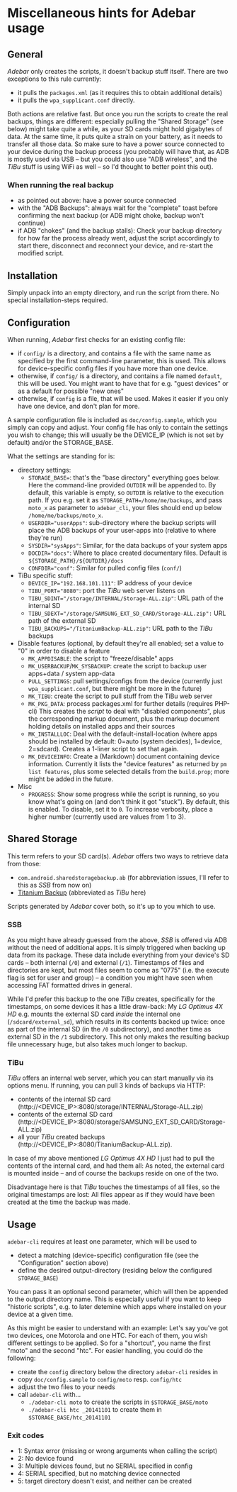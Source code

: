 # Miscellaneous hints for Adebar usage

## General
*Adebar* only creates the scripts, it doesn't backup stuff itself. There are two
exceptions to this rule currently:

* it pulls the `packages.xml` (as it requires this to obtain additional details)
* it pulls the `wpa_supplicant.conf` directly.

Both actions are relative fast. But once you run the scripts to create the real
backups, things are different: especially pulling the "Shared Storage" (see
below) might take quite a while, as your SD cards might hold gigabytes of data.
At the same time, it puts quite a strain on your battery, as it needs to transfer
all those data. So make sure to have a power source connected to your device
during the backup process (you probably will have that, as ADB is mostly used
via USB – but you could also use "ADB wireless", and the *TiBu* stuff is using
WiFi as well – so I'd thought to better point this out).

### When running the real backup
* as pointed out above: have a power source connected
* with the "ADB Backups": always wait for the "complete" toast before confirming
  the next backup (or ADB might choke, backup won't continue)
* if ADB "chokes" (and the backup stalls): Check your backup directory for how
  far the process already went, adjust the script accordingly to start there,
  disconnect and reconnect your device, and re-start the modified script.


## Installation
Simply unpack into an empty directory, and run the script from there. No special
installation-steps required.


## Configuration
When running, *Adebar* first checks for an existing config file:

* if `config/` is a directory, and contains a file with the same name
  as specified by the first command-line parameter, this is used. This
  allows for device-specific config files if you have more than one
  device.
* otherwise, if `config/` is a directory, and contains a file named
  `default`, this will be used. You might want to have that for e.g.
  "guest devices" or as a default for possible "new ones"
* otherwise, if `config` is a file, that will be used. Makes it easier
  if you only have one device, and don't plan for more.

A sample configuration file is included as `doc/config.sample`, which you
simply can copy and adjust. Your config file has only to contain the
settings you wish to change; this will usually be the DEVICE_IP (which is not
set by default) and/or the STORAGE_BASE.

What the settings are standing for is:

* directory settings:
  * `STORAGE_BASE=`: that's the "base directory" everything goes below. Here
    the command-line provided `OUTDIR` will be appended to. By default, this
    variable is empty, so `OUTDIR` is relative to the execution path. If you
    e.g. set it as `STORAGE_PATH=/home/me/backups`, and pass `moto_x` as
    parameter to `adebar_cli`, your files should end up below
    `/home/me/backups/moto_x`.
  * `USERDIR="userApps"`: sub-directory where the backup scripts will place the
    ADB backups of your user-apps into (relative to where they're run)
  * `SYSDIR="sysApps"`: Similar, for the data backups of your system apps
  * `DOCDIR="docs"`: Where to place created documentary files. Default is
    `${STORAGE_PATH}/${OUTDIR}/docs`
  * `CONFDIR="conf"`: Similar for pulled config files (`conf/`)
* TiBu specific stuff:
  * `DEVICE_IP="192.168.101.111"`: IP address of your device
  * `TIBU_PORT="8080"`: port the *TiBu* web server listens on
  * `TIBU_SDINT="/storage/INTERNAL/Storage-ALL.zip"`: URL path of the internal SD
  * `TIBU_SDEXT="/storage/SAMSUNG_EXT_SD_CARD/Storage-ALL.zip":` URL path of the
    external SD
  * `TIBU_BACKUPS="/TitaniumBackup-ALL.zip"`: URL path to the *TiBu* backups
* Disable features (optional, by default they're all enabled; set a value to "0"
  in order to disable a feature
  * `MK_APPDISABLE`: the script to "freeze/disable" apps
  * `MK_USERBACKUP`/`MK_SYSBACKUP`: create the script to backup user apps+data /
    system app-data
  * `PULL_SETTINGS`: pull settings/configs from the device (currently just
    `wpa_supplicant.conf`, but there might be more in the future)
  * `MK_TIBU`: create the script to pull stuff from the TiBu web server
  * `MK_PKG_DATA`: process packages.xml for further details (requires PHP-cli)
    This creates the *script* to deal with "disabled components", plus the
    corresponding markup document, plus the markup document holding details
    on installed apps and their sources
  * `MK_INSTALLLOC`: Deal with the default-install-location (where apps should
    be installed by default: 0=auto (system decides), 1=device, 2=sdcard).
    Creates a 1-liner script to set that again.
  * `MK_DEVICEINFO`: Create a (Markdown) document containing device information.
    Currently it lists the "device features" as returned by `pm list features`,
    plus some selected details from the `build.prop`; more might be added in
    the future.
* Misc
  * `PROGRESS`: Show some progress while the script is running, so you know
    what's going on (and don't think it got "stuck"). By default, this is
    enabled. To disable, set it to `0`. To increase verbosity, place a higher
    number (currently used are values from 1 to 3).


## Shared Storage
This term refers to your SD card(s). *Adebar* offers two ways to retrieve data
from those:

* `com.android.sharedstoragebackup.ab` (for abbreviation issues, I'll refer to
  this as *SSB* from now on)
* [Titanium Backup](http://play.google.com/store/apps/details?id=com.keramidas.TitaniumBackup)
  (abbreviated as *TiBu* here)

Scripts generated by *Adebar* cover both, so it's up to you which to use.

### SSB
As you might have already guessed from the above, *SSB* is offered via ADB
without the need of additional apps. It is simply triggered when backing up
data from its package. These data include everything from your device's
SD cards – both internal (`/0`) and external (`/1`). Timestamps of files
and directories are kept, but most files seem to come as "0775" (i.e. the
execute flag is set for user and group) – a condition you might have seen
when accessing FAT formatted drives in general.

While I'd prefer this backup to the one *TiBu* creates, specifically for
the timestamps, on some devices it has a little draw-back: My *LG Optimus 4X HD*
e.g. mounts the external SD card *inside* the internal one (`/sdcard/external_sd`),
which results in its contents backed up twice: once as part of the internal SD
(in the `/0` subdirectory), and another time as external SD in the `/1`
subdirectory. This not only makes the resulting backup file unnecessary huge,
but also takes much longer to backup.

### TiBu
*TiBu* offers an internal web server, which you can start manually via its options
menu. If running, you can pull 3 kinds of backups via HTTP:

* contents of the internal SD card (http://<DEVICE_IP>:8080/storage/INTERNAL/Storage-ALL.zip)
* contents of the external SD card (http://<DEVICE_IP>:8080/storage/SAMSUNG_EXT_SD_CARD/Storage-ALL.zip)
* all your *TiBu* created backups (http://<DEVICE_IP>:8080/TitaniumBackup-ALL.zip).

In case of my above mentioned *LG Optimus 4X HD* I just had to pull the contents
of the internal card, and had them all: As noted, the external card is mounted
inside – and of course the backups reside on one of the two.

Disadvantage here is that *TiBu* touches the timestamps of all files, so the
original timestamps are lost: All files appear as if they would have been created
at the time the backup was made.


## Usage
`adebar-cli` requires at least one parameter, which will be used to

* detect a matching (device-specific) configuration file (see the "Configuration"
  section above)
* define the desired output-directory (residing below the configured
  `STORAGE_BASE`)

You can pass it an optional second parameter, which will then be appended
to the output directory name. This is especially useful if you want to keep
"historic scripts", e.g. to later detemine which apps where installed on your
device at a given time.

As this might be easier to understand with an example: Let's say you've got two devices, one Motorola and one HTC. For each of them, you wish different settings
to be applied. So for a "shortcut", you name the first "moto" and the second "htc".
For easier handling, you could do the following:

* create the `config` directory below the directory `adebar-cli` resides in
* copy `doc/config.sample` to `config/moto` resp. `config/htc`
* adjust the two files to your needs
* call `adebar-cli` with...
  * `./adebar-cli moto` to create the scripts in `$STORAGE_BASE/moto`
  * `./adebar-cli htc _20141101` to create them in `$STORAGE_BASE/htc_20141101`

### Exit codes
* 1: Syntax error (missing or wrong arguments when calling the script)
* 2: No device found
* 3: Multiple devices found, but no SERIAL specified in config
* 4: SERIAL specified, but no matching device connected
* 5: target directory doesn't exist, and neither can be created
